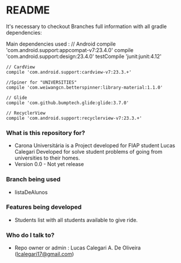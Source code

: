 # README #

It's necessary to checkout Branches full information with all gradle dependencies:

Main dependencies used : 
    // Android
    compile 'com.android.support:appcompat-v7:23.4.0'
    compile 'com.android.support:design:23.4.0'
    testCompile 'junit:junit:4.12'

    // CardView
    compile 'com.android.support:cardview-v7:23.3.+'

    //Spiner for "UNIVERSITIES"
    compile 'com.weiwangcn.betterspinner:library-material:1.1.0'

    // Glide
    compile 'com.github.bumptech.glide:glide:3.7.0'

    // RecyclerView
    compile 'com.android.support:recyclerview-v7:23.3.+'

### What is this repository for? ###

* Carona Universitária is a Project developed for FIAP student Lucas Calegari
Developed for solve student problems of going from universities to their homes.
* Version 0.0 - Not yet release

### Branch being used ###

* listaDeAlunos

### Features being developed ###

* Students list with all students available to give ride.

### Who do I talk to? ###

* Repo owner or admin : Lucas Calegari A. De Oliveira (lcalegari17@gmail.com)